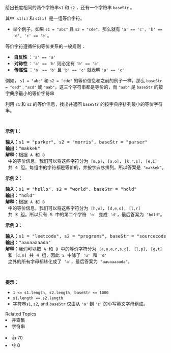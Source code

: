 <p>给出长度相同的两个字符串<code>s1</code> 和&nbsp;<code>s2</code>&nbsp;，还有一个字符串&nbsp;<code>baseStr</code>&nbsp;。</p>

<p>其中 &nbsp;<code>s1[i]</code>&nbsp;和&nbsp;<code>s2[i]</code>&nbsp; 是一组等价字符。</p>

<ul> 
 <li>举个例子，如果&nbsp;<code>s1 = "abc"</code> 且&nbsp;<code>s2 = "cde"</code>，那么就有&nbsp;<code>'a' == 'c', 'b' == 'd', 'c' == 'e'</code>。</li> 
</ul>

<p>等价字符遵循任何等价关系的一般规则：</p>

<ul> 
 <li><strong>&nbsp;自反性&nbsp;</strong>：<code>'a' == 'a'</code></li> 
 <li>&nbsp;<strong>对称性&nbsp;</strong>：<code>'a' == 'b'</code> 则必定有 <code>'b' == 'a'</code></li> 
 <li>&nbsp;<strong>传递性</strong> ：<code>'a' == 'b'</code> 且 <code>'b' == 'c'</code> 就表明 <code>'a' == 'c'</code></li> 
</ul>

<p>例如，&nbsp;<code>s1 = "abc"</code>&nbsp;和&nbsp;<code>s2 = "cde"</code>&nbsp;的等价信息和之前的例子一样，那么&nbsp;<code>baseStr = "eed"</code>&nbsp;, <code>"acd"</code>&nbsp;或&nbsp;<code>"aab"</code>，这三个字符串都是等价的，而&nbsp;<code>"aab"</code>&nbsp;是&nbsp;<code>baseStr</code>&nbsp;的按字典序最小的等价字符串</p>

<p>利用<em>&nbsp;</em><code>s1</code>&nbsp;和&nbsp;<code>s2</code>&nbsp;的等价信息，找出并返回<em>&nbsp;</em><code>baseStr</code><em>&nbsp;</em>的按字典序排列最小的等价字符串。</p>

<p>&nbsp;</p>

<p><strong>示例 1：</strong></p>

<pre>
<strong>输入：</strong>s1 = "parker", s2 = "morris", baseStr = "parser"
<strong>输出：</strong>"makkek"
<strong>解释：</strong>根据 <span><code>A</code></span> 和 <span><code>B</code></span> 中的等价信息，我们可以将这些字符分为 <span><code>[m,p]</code></span>, <span><code>[a,o]</code></span>, <span><code>[k,r,s]</code></span>, <span><code>[e,i]</code></span> 共 4 组。每组中的字符都是等价的，并按字典序排列。所以答案是 <span><code>"makkek"</code></span>。
</pre>

<p><strong>示例 2：</strong></p>

<pre>
<strong>输入：</strong>s1 = "hello", s2 = "world", baseStr = "hold"
<strong>输出：</strong>"hdld"
<strong>解释：</strong>根据 <span><code>A</code></span> 和 <span><code>B</code></span> 中的等价信息，我们可以将这些字符分为 <span><code>[h,w]</code></span>, <span><code>[d,e,o]</code></span>, <span><code>[l,r]</code></span> 共 3 组。所以只有 S 中的第二个字符 <span><code>'o'</code></span> 变成 <span><code>'d'</code></span>，最后答案为 <span><code>"hdld"</code></span>。
</pre>

<p><strong>示例 3：</strong></p>

<pre>
<strong>输入：</strong>s1 = "leetcode", s2 = "programs", baseStr = "sourcecode"
<strong>输出：</strong>"aauaaaaada"
<strong>解释：</strong>我们可以把 <span><code>A</code></span> 和 <span><code>B</code></span> 中的等价字符分为 <span><code>[a,o,e,r,s,c]</code></span>, <span><code>[l,p]</code></span>, <span><code>[g,t]</code></span> 和 <span><code>[d,m]</code></span> 共 4 组，因此 <span><code>S</code></span> 中除了 <span><code>'u'</code></span> 和 <span><code>'d'</code></span> 之外的所有字母都转化成了 <span><code>'a'</code></span>，最后答案为 <span><code>"aauaaaaada"</code></span>。
</pre>

<p>&nbsp;</p>

<p><strong>提示：</strong></p>

<ul> 
 <li><code>1 &lt;= s1.length, s2.length, baseStr &lt;= 1000</code></li> 
 <li><code>s1.length == s2.length</code></li> 
 <li>字符串<code>s1</code>,&nbsp;<code>s2</code>, and&nbsp;<code>baseStr</code>&nbsp;仅由从&nbsp;<code>'a'</code> 到&nbsp;<code>'z'</code>&nbsp;的小写英文字母组成。</li> 
</ul>

<div><div>Related Topics</div><div><li>并查集</li><li>字符串</li></div></div><br><div><li>👍 70</li><li>👎 0</li></div>